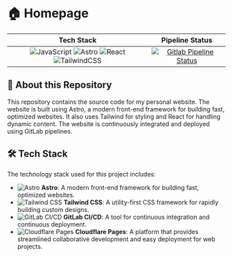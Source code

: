 # 🏠 Homepage

| Tech Stack | Pipeline Status |
| :--------: | :-------------: |
| ![JavaScript](https://img.shields.io/badge/javascript-%23323330.svg?style=for-the-badge&logo=javascript&logoColor=%23F7DF1E) ![Astro](https://img.shields.io/badge/astro-%232C2052.svg?style=for-the-badge&logo=astro&logoColor=white) ![React](https://img.shields.io/badge/react-%2320232a.svg?style=for-the-badge&logo=react&logoColor=%2361DAFB) ![TailwindCSS](https://img.shields.io/badge/tailwindcss-%2338B2AC.svg?style=for-the-badge&logo=tailwind-css&logoColor=white) | [![Gitlab Pipeline Status](https://img.shields.io/gitlab/pipeline-status/wolf-yuan%2Fwebsite?style=for-the-badge&logo=cloudflare&logoColor=white)](https://gitlab.com/wolf-yuan/website/-/pipelines) |


## 📖 About this Repository

This repository contains the source code for my personal website. The website is built using Astro, a modern front-end framework for building fast, optimized websites. It also uses Tailwind for styling and React for handling dynamic content. The website is continuously integrated and deployed using GitLab pipelines.

## 🛠️ Tech Stack

The technology stack used for this project includes:

- ![Astro](https://img.shields.io/badge/-000000?style=flat&logo=astro&logoColor=white) **Astro**: A modern front-end framework for building fast, optimized websites.
- ![Tailwind CSS](https://img.shields.io/badge/-38B2AC?style=flat&logo=tailwind-css&logoColor=white) **Tailwind CSS**: A utility-first CSS framework for rapidly building custom designs.
- ![GitLab CI/CD](https://img.shields.io/badge/-FCA121?style=flat&logo=gitlab&logoColor=white) **GitLab CI/CD**: A tool for continuous integration and continuous deployment.
- ![Cloudflare Pages](https://img.shields.io/badge/-F38020?style=flat&logo=cloudflare&logoColor=white) **Cloudflare Pages**: A platform that provides streamlined collaborative development and easy deployment for web projects.
